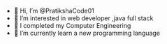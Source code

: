 - 👋 Hi, I’m @PratikshaCode01
- 👀 I’m interested in web developer ,java full stack
- 🌱 I completed my Computer Engineering 
- 💞️ I’m currently learn a new programming language

<!---
PratikshaCode01/PratikshaCode01 is a ✨ special ✨ repository because its `README.md` (this file) appears on your GitHub profile.
You can click the Preview link to take a look at your changes.
--->
